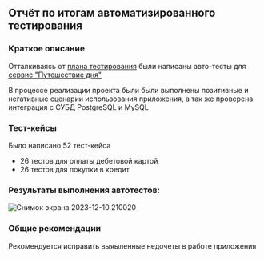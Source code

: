 ## Отчёт по итогам автоматизированного тестирования

### Краткое описание

Отталкиваясь от [плана тестирования](https://github.com/Kochnev1/FinalProject/blob/main/Plan.md) были написаны авто-тесты для [сервис "Путешествие дня"](http://localhost:8080/)

В процессе реализации проекта были были выполнены позитивные и негативные сценарии использования приложения, а так же проверена интеграция с СУБД PostgreSQL и MySQL

### Тест-кейсы

Было написано 52 тест-кейса
- 26 тестов для оплаты дебетовой картой
- 26 тестов для покупки в кредит

### Результаты выполнения автотестов:

![Снимок экрана 2023-12-10 210020](https://github.com/Kochnev1/FinalProject/assets/134865182/0978e339-05c4-449c-848f-01e84710394c)

### Общие рекомендации

Рекомендуется исправить выяыленные недочеты в работе приложения




